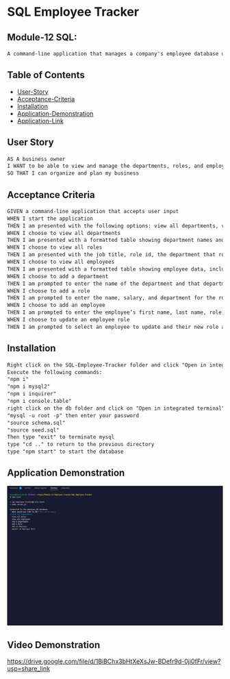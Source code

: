# SQL Employee Tracker

## Module-12 SQL: 
```md
A command-line application that manages a company's employee database using Node.js, Inquirer, and MySQL.
```

## Table of Contents

 * [User-Story](#user-story)
 * [Acceptance-Criteria](#acceptance-criteria)
 * [Installation](#installation)
 * [Application-Demonstration](#application-demonstration)
 * [Application-Link](#application-link)

## User Story

```md
AS A business owner
I WANT to be able to view and manage the departments, roles, and employees in my company
SO THAT I can organize and plan my business
```

## Acceptance Criteria

```md
GIVEN a command-line application that accepts user input
WHEN I start the application
THEN I am presented with the following options: view all departments, view all roles, view all employees, add a department, add a role, add an employee, and update an employee role
WHEN I choose to view all departments
THEN I am presented with a formatted table showing department names and department ids
WHEN I choose to view all roles
THEN I am presented with the job title, role id, the department that role belongs to, and the salary for that role
WHEN I choose to view all employees
THEN I am presented with a formatted table showing employee data, including employee ids, first names, last names, job titles, departments, salaries, and managers that the employees report to
WHEN I choose to add a department
THEN I am prompted to enter the name of the department and that department is added to the database
WHEN I choose to add a role
THEN I am prompted to enter the name, salary, and department for the role and that role is added to the database
WHEN I choose to add an employee
THEN I am prompted to enter the employee’s first name, last name, role, and manager, and that employee is added to the database
WHEN I choose to update an employee role
THEN I am prompted to select an employee to update and their new role and this information is updated in the database
```
## Installation

```md
Right click on the SQL-Employee-Tracker folder and click "Open in integrated terminal"
Execute the following commands: 
"npm i" 
"npm i mysql2"
"npm i inquirer"
"npm i console.table"
right click on the db folder and click on "Open in integrated terminal" and execute the following:
"mysql -u root -p" then enter your password
"source schema.sql"
"source seed.sql"
Then type "exit" to terminate mysql
type "cd .." to return to the previous directory
type "npm start" to start the database
```

## Application Demonstration

![](./assets/images/demo.png)


## Video Demonstration

https://drive.google.com/file/d/1BiBChx3bHtXeXsJw-BDefr9d-0ji0fFr/view?usp=share_link